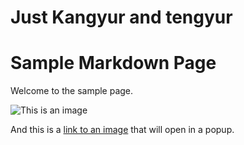 # Just Kangyur and tengyur


# Sample Markdown Page

Welcome to the sample page.

![This is an image](https://imgv3.fotor.com/images/cover-photo-image/a-beautiful-girl-with-gray-hair-and-lucxy-neckless-generated-by-Fotor-AI.jpg)



And this is a [link to an image](https://imgv3.fotor.com/images/cover-photo-image/a-beautiful-girl-with-gray-hair-and-lucxy-neckless-generated-by-Fotor-AI.jpg) that will open in a popup.
